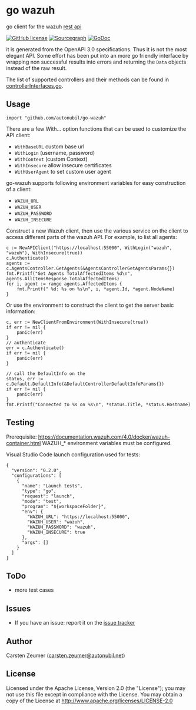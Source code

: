 # go wazuh

go client for the wazuh [rest api](https://documentation.wazuh.com/4.0/user-manual/api/reference.html)

[![GitHub license](https://img.shields.io/github/license/xanzy/go-gitlab.svg)](https://github.com/autonubil/go-wazuh/blob/master/LICENSE)
[![Sourcegraph](https://sourcegraph.com/github.com/autonubil/go-wazuh/-/badge.svg)](https://sourcegraph.com/github.com/autonubil/go-wazuh?badge)
[![GoDoc](https://godoc.org/github.com/autonubil/go-wazuh?status.svg)](https://godoc.org/github.com/autonubil/go-wazuh)

it is generated from the OpenAPI 3.0 specifications. Thus it is not the most elegant API. Some effort has been put into an more go friendly interface by wrapping non successful results into errors and returning the `Data` objects instead of the raw result.

The list of supported controllers and their methods can be found in [controllerInterfaces.go](controllerInterfaces.go).

## Usage

```
import "github.com/autonubil/go-wazuh"
```

There are a few With... option functions that can be used to customize the API client:

- `WithBaseURL` custom base url
- `WithLogin` (username, password)
- `WithContext` (custom Context)
- `WithInsecure` allow insecure certificates
- `WithUserAgent` to set custom user agent

go-wazuh supports following environment variables for easy construction of a client:

- `WAZUH_URL`
- `WAZUH_USER`
- `WAZUH_PASSWORD`
- `WAZUH_INSECURE`

Construct a new Wazuh client, then use the various service on the client to access different parts of the wazuh API. For example, to list all agents:

```
c := NewAPIClient("https://localhost:55000", WithLogin("wazuh", "wazuh"), WithInsecure(true))
c.Authenticate()
agents := c.AgentsController.GetAgents(&AgentsControllerGetAgentsParams{})
fmt.Printf("Get Agents TotalAffectedItems %d\n", agents.AllItemsResponse.TotalAffectedItems)
for i, agent := range agents.AffectedItems {
    fmt.Printf(" %d: %s on %s\n", i, *agent.Id, *agent.NodeName)
}
```

Or use the environment to construct the client to get the server basic information:

```
c, err := NewClientFromEnvironment(WithInsecure(true))
if err != nil {
    panic(err)
}
// authenticate
err = c.Authenticate()
if err != nil {
    panic(err)
}

// call the DefaultInfo on the
status, err := c.Default.DefaultInfo(&DefaultControllerDefaultInfoParams{})
if err != nil {
    panic(err)
}
fmt.Printf("Connected to %s on %s\n", *status.Title, *status.Hostname)
```

## Testing

Prerequisite: <https://documentation.wazuh.com/4.0/docker/wazuh-container.html>
WAZUH\_\* environment variables must be configured.

Visual Studio Code launch configuration used for tests:

```
{
  "version": "0.2.0",
  "configurations": [
    {
      "name": "Launch tests",
      "type": "go",
      "request": "launch",
      "mode": "test",
      "program": "${workspaceFolder}",
      "env": {
        "WAZUH_URL": "https://localhost:55000",
        "WAZUH_USER": "wazuh",
        "WAZUH_PASSWORD": "wazuh",
        "WAZUH_INSECURE": true
      },
      "args": []
    }
  ]
}
```

## ToDo

- more test cases

## Issues

- If you have an issue: report it on the [issue tracker](https://github.com/autonubil/go-wazuh/issues)

## Author

Carsten Zeumer (<carsten.zeumer@autonubil.net>)

## License

Licensed under the Apache License, Version 2.0 (the "License"); you may not use this file except in compliance with the License. You may obtain a copy of the License at <http://www.apache.org/licenses/LICENSE-2.0>
